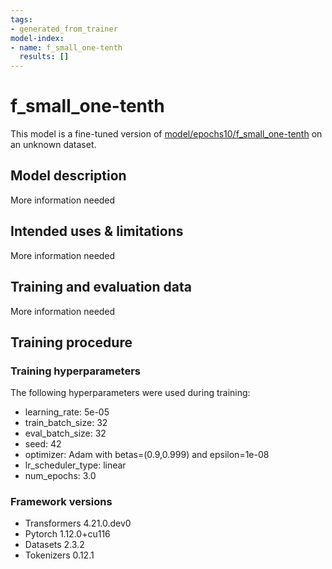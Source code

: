```yaml
---
tags:
- generated_from_trainer
model-index:
- name: f_small_one-tenth
  results: []
---
```


<!-- This model card has been generated automatically according to the information the Trainer had access to. You
should probably proofread and complete it, then remove this comment. -->

# f_small_one-tenth

This model is a fine-tuned version of [model/epochs10/f_small_one-tenth](https://huggingface.co/model/epochs10/f_small_one-tenth) on an unknown dataset.

## Model description

More information needed

## Intended uses & limitations

More information needed

## Training and evaluation data

More information needed

## Training procedure

### Training hyperparameters

The following hyperparameters were used during training:
- learning_rate: 5e-05
- train_batch_size: 32
- eval_batch_size: 32
- seed: 42
- optimizer: Adam with betas=(0.9,0.999) and epsilon=1e-08
- lr_scheduler_type: linear
- num_epochs: 3.0

### Framework versions

- Transformers 4.21.0.dev0
- Pytorch 1.12.0+cu116
- Datasets 2.3.2
- Tokenizers 0.12.1
